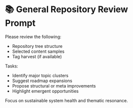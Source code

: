 # 📚 General Repository Review Prompt

Please review the following:
- Repository tree structure
- Selected content samples
- Tag harvest (if available)

Tasks:
- Identify major topic clusters
- Suggest roadmap expansions
- Propose structural or meta improvements
- Highlight emergent opportunities

Focus on sustainable system health and thematic resonance.
